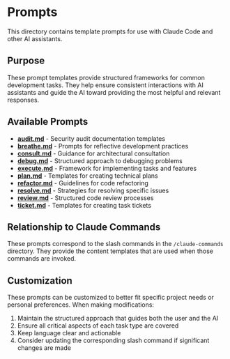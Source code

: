 # Prompts

This directory contains template prompts for use with Claude Code and other AI assistants.

## Purpose

These prompt templates provide structured frameworks for common development tasks. They help ensure consistent interactions with AI assistants and guide the AI toward providing the most helpful and relevant responses.

## Available Prompts

- **[audit.md](audit.md)** - Security audit documentation templates
- **[breathe.md](breathe.md)** - Prompts for reflective development practices
- **[consult.md](consult.md)** - Guidance for architectural consultation
- **[debug.md](debug.md)** - Structured approach to debugging problems
- **[execute.md](execute.md)** - Framework for implementing tasks and features
- **[plan.md](plan.md)** - Templates for creating technical plans
- **[refactor.md](refactor.md)** - Guidelines for code refactoring
- **[resolve.md](resolve.md)** - Strategies for resolving specific issues
- **[review.md](review.md)** - Structured code review processes
- **[ticket.md](ticket.md)** - Templates for creating task tickets

## Relationship to Claude Commands

These prompts correspond to the slash commands in the `/claude-commands` directory. They provide the content templates that are used when those commands are invoked.

## Customization

These prompts can be customized to better fit specific project needs or personal preferences. When making modifications:

1. Maintain the structured approach that guides both the user and the AI
2. Ensure all critical aspects of each task type are covered
3. Keep language clear and actionable
4. Consider updating the corresponding slash command if significant changes are made
